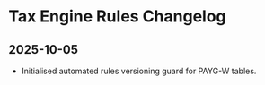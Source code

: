 # Tax Engine Rules Changelog

## 2025-10-05
- Initialised automated rules versioning guard for PAYG-W tables.
